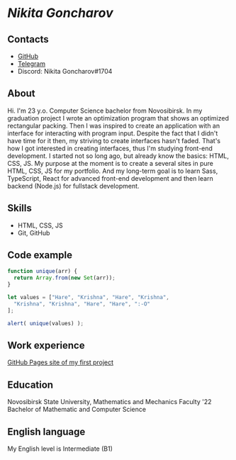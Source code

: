 # *Nikita Goncharov*

## Contacts
* [GitHub](https://github.com/tikagoncharov)
* [Telegram](https://t.me/tikagoncharov)
* Discord: Nikita Goncharov#1704

## About
Hi. I'm 23 y.o. Computer Science bachelor from Novosibirsk. In my graduation project I wrote an optimization program that shows an optimized rectangular packing. Then I was inspired to create an application with an interface for interacting with program input. Despite the fact that I didn't have time for it then, my striving to create interfaces hasn't faded. That's how I got interested in creating interfaces, thus I'm studying front-end development. I started not so long ago, but already know the basics: HTML, CSS, JS. My purpose at the moment is to create a several sites in pure HTML, CSS, JS for my portfolio. And my long-term goal is to learn Sass, TypeScript, React for advanced front-end development and then learn backend (Node.js) for fullstack development.

## Skills
* HTML, CSS, JS
* Git, GitHub

## Code example

``` js
function unique(arr) {
  return Array.from(new Set(arr));
}

let values = ["Hare", "Krishna", "Hare", "Krishna",
  "Krishna", "Krishna", "Hare", "Hare", ":-O"
];

alert( unique(values) ); 
```

## Work experience
[GitHub Pages site of my first project](https://tikagoncharov.github.io/zaverstayu/)

## Education
Novosibirsk State University, Mathematics and Mechanics Faculty '22
Bachelor of Mathematic and Computer Science

## English language
My English level is Intermediate (B1)
